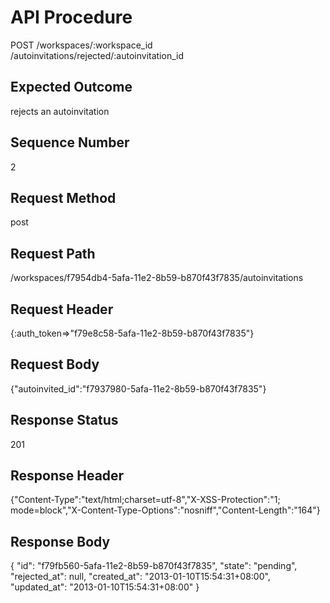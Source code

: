 # API Procedure
POST /workspaces/:workspace_id
                 /autoinvitations/rejected/:autoinvitation_id
## Expected Outcome
rejects an autoinvitation
## Sequence Number
2
## Request Method
post
## Request Path
/workspaces/f7954db4-5afa-11e2-8b59-b870f43f7835/autoinvitations
## Request Header
{:auth_token=>"f79e8c58-5afa-11e2-8b59-b870f43f7835"}
## Request Body
{"autoinvited_id":"f7937980-5afa-11e2-8b59-b870f43f7835"}

## Response Status
201
## Response Header
{"Content-Type":"text/html;charset=utf-8","X-XSS-Protection":"1; mode=block","X-Content-Type-Options":"nosniff","Content-Length":"164"}

## Response Body
{
  "id": "f79fb560-5afa-11e2-8b59-b870f43f7835",
  "state": "pending",
  "rejected_at": null,
  "created_at": "2013-01-10T15:54:31+08:00",
  "updated_at": "2013-01-10T15:54:31+08:00"
}
